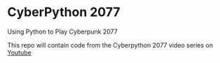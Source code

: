 # CyberPython 2077
Using Python to Play Cyberpunk 2077

This repo will contain code from the Cyberpython 2077 video series on [Youtube](https://www.youtube.com/user/sentdex)
